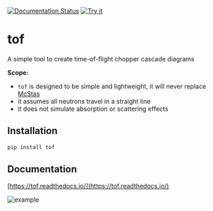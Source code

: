 [![Documentation Status](https://readthedocs.org/projects/tof/badge/?version=latest)](https://tof.readthedocs.io/en/latest/?badge=latest)
[![Try it](https://img.shields.io/badge/try_it_in_your_browser!-8A2BE2)](https://scipp.github.io/toflite/lab/index.html?path=app.ipynb)

# tof

A simple tool to create time-of-flight chopper cascade diagrams

**Scope:**

- ``tof`` is designed to be simple and lightweight, it will never replace [McStas](https://www.mcstas.org/)
- it assumes all neutrons travel in a straight line
- it does not simulate absorption or scattering effects

## Installation

```sh
pip install tof
```

## Documentation

[https://tof.readthedocs.io/](https://tof.readthedocs.io/)

![example](https://tof.readthedocs.io/en/latest/_images/short-example_13_1.png)
